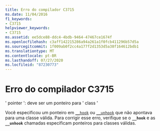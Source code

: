 ```yaml
---
title: Erro do compilador C3715
ms.date: 11/04/2016
f1_keywords:
- C3715
helpviewer_keywords:
- C3715
ms.assetid: ee5dce88-ddc4-4bdb-9464-47467ce1674f
ms.openlocfilehash: c3aff142215286a94a261a1f0fcb411296b57d5a
ms.sourcegitcommit: 1f009ab0f2cc4a177f2d1353d5a38f164612bdb1
ms.translationtype: MT
ms.contentlocale: pt-BR
ms.lasthandoff: 07/27/2020
ms.locfileid: "87230773"
---
```

# <a name="compiler-error-c3715"></a>Erro do compilador C3715

' pointer ': deve ser um ponteiro para ' class '

Você especificou um ponteiro em [`__hook`](../../cpp/hook.md) ou [`__unhook`](../../cpp/unhook.md) que não apontava para uma classe válida. Para corrigir esse erro, verifique se o **`__hook`** e as **`__unhook`** chamadas especificam ponteiros para classes válidas.
